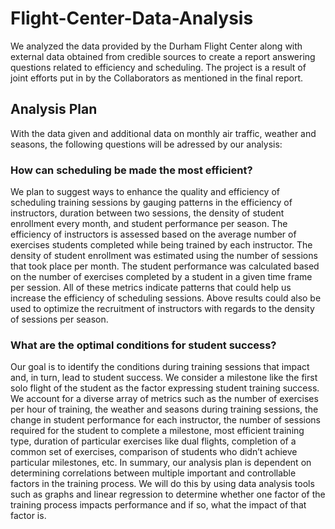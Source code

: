 # Flight-Center-Data-Analysis
We analyzed the data provided by the Durham Flight Center along with external data obtained from credible sources to create a report answering questions related to efficiency and scheduling.
The project is a result of joint efforts put in by the Collaborators as mentioned in the final report.

## Analysis Plan
With the data given and additional data on monthly air traffic, weather and seasons, the following questions
will be adressed by our analysis:
### How can scheduling be made the most efficient? 
We plan to suggest ways to enhance the quality and efficiency of scheduling training sessions by gauging patterns in the efficiency of instructors, duration between
two sessions, the density of student enrollment every month, and student performance per season. The
efficiency of instructors is assessed based on the average number of exercises students completed while being
trained by each instructor. The density of student enrollment was estimated using the number of sessions that
took place per month. The student performance was calculated based on the number of exercises completed
by a student in a given time frame per session. All of these metrics indicate patterns that could help us
increase the efficiency of scheduling sessions. Above results could also be used to optimize the recruitment of
instructors with regards to the density of sessions per season.

### What are the optimal conditions for student success? 
Our goal is to identify the conditions during training sessions that impact and, in turn, lead to student success. 
We consider a milestone like the first solo flight of the student as the factor expressing student training success. 
We account for a diverse array of metrics such as the number of exercises per hour of training, the weather and seasons during training sessions,
the change in student performance for each instructor, the number of sessions required for the student to
complete a milestone, most efficient training type, duration of particular exercises like dual flights, completion
of a common set of exercises, comparison of students who didn’t achieve particular milestones, etc.
In summary, our analysis plan is dependent on determining correlations between multiple important and
controllable factors in the training process. We will do this by using data analysis tools such as graphs and
linear regression to determine whether one factor of the training process impacts performance and if so, what
the impact of that factor is.
